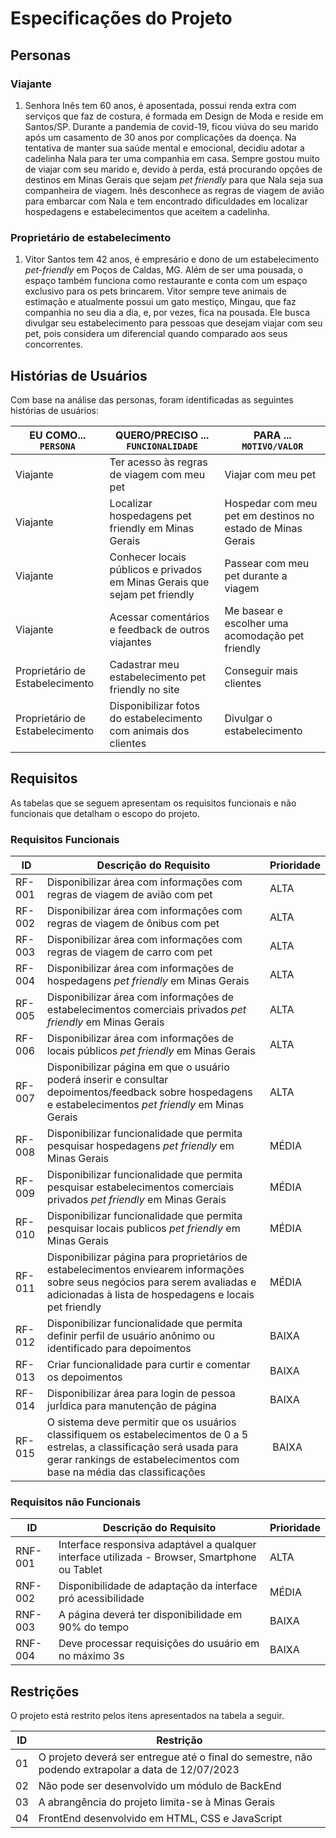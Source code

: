 # Especificações do Projeto

## Personas

### Viajante

1. Senhora Inês tem 60 anos, é aposentada, possui renda extra com serviços que faz de costura, é formada em Design de Moda e reside em Santos/SP. Durante a pandemia de covid-19, ficou viúva do seu marido após um casamento de 30 anos por complicações da doença. Na tentativa de manter sua saúde mental e emocional, decidiu adotar a cadelinha Nala para ter uma companhia em casa. Sempre gostou muito de viajar com seu marido e, devido à perda, está procurando opções de destinos em Minas Gerais que sejam *pet friendly* para que Nala seja sua companheira de viagem. Inês desconhece as regras de viagem de avião para embarcar com Nala e tem encontrado dificuldades em localizar hospedagens e estabelecimentos que aceitem a cadelinha.

###  Proprietário de estabelecimento

1.  Vitor Santos tem 42 anos, é empresário e dono de um estabelecimento *pet-friendly* em Poços de Caldas, MG. Além de ser uma pousada, o espaço também funciona como restaurante e conta com um espaço exclusivo para os pets brincarem. Vitor sempre teve animais de estimação e atualmente possui um gato mestiço, Mingau, que faz companhia no seu dia a dia, e, por vezes, fica na pousada. Ele busca divulgar seu estabelecimento para pessoas que desejam viajar com seu pet, pois considera um diferencial quando comparado aos seus concorrentes.

## Histórias de Usuários

Com base na análise das personas, foram identificadas as seguintes histórias de usuários:

|EU COMO... `PERSONA`| QUERO/PRECISO ... `FUNCIONALIDADE` |PARA ... `MOTIVO/VALOR`                 |
|--------------------|------------------------------------|----------------------------------------|
| Viajante | Ter acesso às regras de viagem com meu pet | Viajar com meu pet |
| Viajante | Localizar hospedagens pet friendly em Minas Gerais | Hospedar com meu pet em destinos no estado de Minas Gerais |
| Viajante | Conhecer locais públicos e privados em Minas Gerais que sejam pet friendly | Passear com meu pet durante a viagem |
| Viajante | Acessar comentários e feedback de outros viajantes | Me basear e escolher uma acomodação pet friendly |
| Proprietário de Estabelecimento | Cadastrar meu estabelecimento pet friendly no site | Conseguir mais clientes |
| Proprietário de Estabelecimento | Disponibilizar fotos do estabelecimento com animais dos clientes | Divulgar o estabelecimento |

## Requisitos

As tabelas que se seguem apresentam os requisitos funcionais e não funcionais que detalham o escopo do projeto.

### Requisitos Funcionais

|ID    | Descrição do Requisito  | Prioridade |
|------|-----------------------------------------|----|
|RF-001| Disponibilizar área com informações com regras de viagem de avião com pet | ALTA |   
|RF-002| Disponibilizar área com informações com regras de viagem de ônibus com pet | ALTA |
|RF-003| Disponibilizar área com informações com regras de viagem de carro com pet | ALTA |  
|RF-004| Disponibilizar área com informações de hospedagens *pet friendly* em Minas Gerais | ALTA |  
|RF-005| Disponibilizar área com informações de estabelecimentos comerciais privados *pet friendly* em Minas Gerais | ALTA | 
|RF-006| Disponibilizar área com informações de locais públicos *pet friendly* em Minas Gerais | ALTA | 
|RF-007| Disponibilizar página em que o usuário poderá inserir e consultar depoimentos/feedback sobre hospedagens e estabelecimentos *pet friendly* em Minas Gerais | ALTA |
|RF-008| Disponibilizar funcionalidade que permita pesquisar hospedagens *pet friendly* em Minas Gerais | MÉDIA | 
|RF-009| Disponibilizar funcionalidade que permita pesquisar estabelecimentos comerciais privados *pet friendly* em Minas Gerais | MÉDIA |
|RF-010| Disponibilizar funcionalidade que permita pesquisar locais publicos *pet friendly* em Minas Gerais | MÉDIA |
|RF-011| Disponibilizar página para proprietários de estabelecimentos enviearem informações sobre seus negócios para serem avaliadas e adicionadas à lista de hospedagens e locais pet friendly  | MÉDIA |
|RF-012| Disponibilizar funcionalidade que permita definir perfil de usuário anônimo ou identificado para depoimentos | BAIXA |  
|RF-013| Criar funcionalidade para curtir e comentar os depoimentos	| BAIXA |  
|RF-014| Disponibilizar área para login de pessoa jurÍdica para manutenção de página | BAIXA |
|RF-015| O sistema deve permitir que os usuários classifiquem os estabelecimentos de 0 a 5 estrelas, a classificação será usada para gerar rankings de estabelecimentos com base na média das classificações | BAIXA |

### Requisitos não Funcionais

|ID     | Descrição do Requisito  |Prioridade |
|-------|-------------------------|----|
|RNF-001| Interface responsiva adaptável a qualquer interface utilizada - Browser, Smartphone ou Tablet	 | ALTA | 
|RNF-002| Disponibilidade de adaptação da interface pró acessibilidade	| MÉDIA | 
|RNF-003| A página deverá ter disponibilidade em 90% do tempo	 |  BAIXA | 
|RNF-004| Deve processar requisições do usuário em no máximo 3s |  BAIXA | 

## Restrições

O projeto está restrito pelos itens apresentados na tabela a seguir.

|ID| Restrição                                             |
|--|-------------------------------------------------------|
|01| O projeto deverá ser entregue até o final do semestre, não podendo extrapolar a data de 12/07/2023 |
|02| Não pode ser desenvolvido um módulo de BackEnd        |
|03| A abrangência do projeto limita-se à Minas Gerais     |
|04| FrontEnd desenvolvido em HTML, CSS e JavaScript       |
